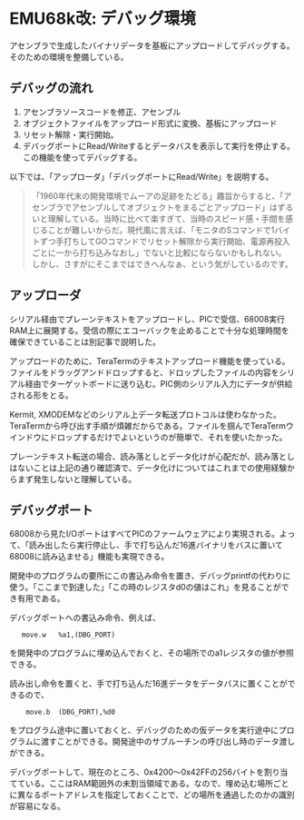 # EMU68k改: デバッグ環境

アセンブラで生成したバイナリデータを基板にアップロードしてデバッグする。そのための環境を整備している。

## デバッグの流れ

1. アセンブラソースコードを修正、アセンブル
2. オブジェクトファイルをアップロード形式に変換、基板にアップロード
3. リセット解除・実行開始。
4. デバッグポートにRead/Writeするとデータバスを表示して実行を停止する。この機能を使ってデバッグする。

以下では、「アップローダ」「デバッグポートにRead/Write」を説明する。

> 「1960年代末の開発環境でムーアの足跡をたどる」趣旨からすると、「アセンブラでアセンブルしてオブジェクトをまるごとアップロード」はずるいと理解している。当時に比べて楽すぎて、当時のスピード感・手間を感じることが難しいからだ。現代風に言えば、「モニタのSコマンドで1バイトずつ手打ちしてGOコマンドでリセット解除から実行開始、電源再投入ごとに一から打ち込みなおし」でないと比較にならないかもしれない。  
> しかし、さすがにそこまではできへんなぁ、という気がしているのです。

## アップローダ

シリアル経由でプレーンテキストをアップロードし、PICで受信、68008実行RAM上に展開する。受信の際にエコーバックを止めることで十分な処理時間を確保できていることは別記事で説明した。

アップロードのために、TeraTermのテキストアップロード機能を使っている。ファイルをドラッグアンドドロップすると、ドロップしたファイルの内容をシリアル経由でターゲットボードに送り込む。PIC側のシリアル入力にデータが供給される形をとる。

Kermit, XMODEMなどのシリアル上データ転送プロトコルは使わなかった。TeraTermから呼び出す手順が煩雑だからである。ファイルを掴んでTeraTermウインドウにドロップするだけでよいというのが簡単で、それを使いたかった。

プレーンテキスト転送の場合、読み落としとデータ化けが心配だが、読み落としはないことは上記の通り確認済で、データ化けについてはこれまでの使用経験からまず発生しないと理解している。

## デバッグポート

68008から見たI/OポートはすべてPICのファームウェアにより実現される。よって、「読み出したら実行停止し、手で打ち込んだ16進バイナリをバスに置いて68008に読み込ませる」機能も実現できる。

開発中のプログラムの要所にこの書込み命令を置き、デバッグprintfの代わりに使う。「ここまで到達した」「この時のレジスタd0の値はこれ」を見ることができ有用である。

デバッグポートへの書込み命令、例えば、
```
   move.w   %a1,(DBG_PORT)
```
を開発中のプログラムに埋め込んでおくと、その場所でのa1レジスタの値が参照できる。

読み出し命令を置くと、手で打ち込んだ16進データをデータバスに置くことができるので、
```
    move.b  (DBG_PORT),%d0
```
をプログラム途中に置いておくと、デバッグのための仮データを実行途中にプログラムに渡すことができる。開発途中のサブルーチンの呼び出し時のデータ渡しができる。

デバッグポートして、現在のところ、0x4200～0x42FFの256バイトを割り当てている。ここはRAM範囲外の未割当領域である。なので、埋め込む場所ごとに異なるポートアドレスを指定しておくことで、どの場所を通過したのかの識別が容易になる。



